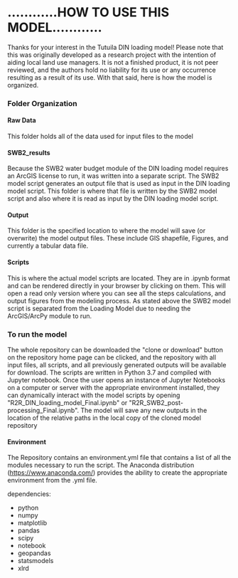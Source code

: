 # ............HOW TO USE THIS MODEL............
Thanks for your interest in the Tutuila DIN loading model! Please note that this was originally developed as a research project with the intention of aiding local land use managers. It is not a finished product, it is not peer reviewed, and the authors hold no liability for its use or any occurrence resulting as a result of its use.   With that said, here is how the model is organized.

### Folder Organization 

#### Raw Data
This folder holds all of the data used for input files to the model

#### SWB2_results
Because the SWB2 water budget module of the DIN loading model requires an ArcGIS license to run, it was written into a separate script. 
The SWB2 model script generates an output file that is used as input in the DIN loading model script. This folder is where that file is
written by the SWB2 model script and also where it is read as input by the DIN loading model script.

#### Output
This folder is the specified location to where the model will save (or overwrite) the model output files. These include GIS
shapefile, Figures, and currently a tabular data file.


#### Scripts
This is where the actual model scripts are located. They are in .ipynb format and can be rendered directly in your browser
by clicking on them. This will open a read only version where you can see all the steps calculations, and output figures from 
the modeling process. As stated above the SWB2 model script is separated from the Loading Model due to needing the ArcGIS/ArcPy
module to run.


 ### To run the model   

The whole repository can be downloaded the "clone or download" button on the repository home page can be clicked, and the
repository with all input files, all scripts, and all previously generated outputs will be available for download. 
The scripts are written in Python 3.7 and compiled with Jupyter notebook. Once the user opens an instance of Jupyter Notebooks 
on a computer or server with the appropriate environment installed, they can dynamically interact with the model scripts by 
opening "R2R_DIN_loading_model_Final.ipynb" or "R2R_SWB2_post-processing_Final.ipynb". The model will save any new outputs in the
location of the relative paths in the local copy of the cloned model repository


#### Environment
The Repository contains an environment.yml file that contains a list of all the modules necessary to run the script.
The Anaconda distribution (https://www.anaconda.com/) provides the ability to create the appropriate environment from the .yml file. 

dependencies:
  - python
  - numpy
  - matplotlib
  - pandas
  - scipy
  - notebook 
  - geopandas
  - statsmodels
  - xlrd
